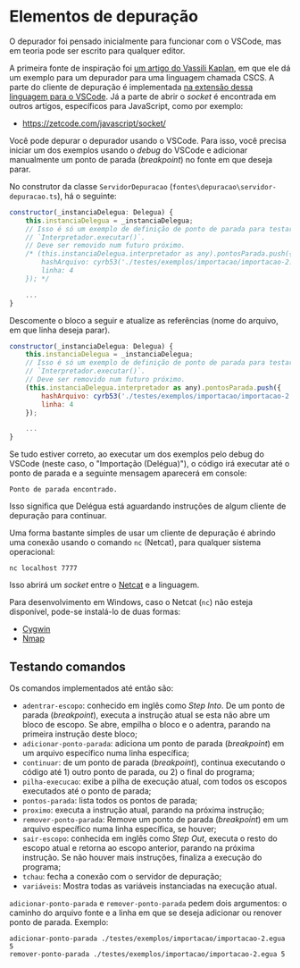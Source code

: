 # Elementos de depuração

O depurador foi pensado inicialmente para funcionar com o VSCode, mas em teoria pode ser escrito para qualquer editor.

A primeira fonte de inspiração foi [um artigo do Vassili Kaplan](https://www.codemag.com/article/1809051/Writing-Your-Own-Debugger-and-Language-Extensions-with-Visual-Studio-Code), em que ele dá um exemplo para um depurador para uma linguagem chamada CSCS. A parte do cliente de depuração é implementada [na extensão dessa linguagem para o VSCode](https://github.com/DesignLiquido/delegua-vscode). Já a parte de abrir o _socket_ é encontrada em outros artigos, específicos para JavaScript, como por exemplo:

- https://zetcode.com/javascript/socket/

Você pode depurar o depurador usando o VSCode. Para isso, você precisa iniciar um dos exemplos usando o _debug_ do VSCode e adicionar manualmente um ponto de parada (_breakpoint_) no fonte em que deseja parar. 

No construtor da classe `ServidorDepuracao` (`fontes\depuracao\servidor-depuracao.ts`), há o seguinte:

```js
constructor(_instanciaDelegua: Delegua) {
    this.instanciaDelegua = _instanciaDelegua;
    // Isso é só um exemplo de definição de ponto de parada para testar
    // `Interpretador.executar()`. 
    // Deve ser removido num futuro próximo.
    /* (this.instanciaDelegua.interpretador as any).pontosParada.push({
        hashArquivo: cyrb53('./testes/exemplos/importacao/importacao-2.egua'),
        linha: 4
    }); */

    ...
}
```

Descomente o bloco a seguir e atualize as referências (nome do arquivo, em que linha deseja parar). 

```js
constructor(_instanciaDelegua: Delegua) {
    this.instanciaDelegua = _instanciaDelegua;
    // Isso é só um exemplo de definição de ponto de parada para testar
    // `Interpretador.executar()`. 
    // Deve ser removido num futuro próximo.
    (this.instanciaDelegua.interpretador as any).pontosParada.push({
        hashArquivo: cyrb53('./testes/exemplos/importacao/importacao-2.egua'),
        linha: 4
    });

    ...
}
```

Se tudo estiver correto, ao executar um dos exemplos pelo debug do VSCode (neste caso, o "Importação (Delégua)"), o código irá executar até o ponto de parada e a seguinte mensagem aparecerá em console:

```
Ponto de parada encontrado.
```

Isso significa que Delégua está aguardando instruções de algum cliente de depuração para continuar. 

Uma forma bastante simples de usar um cliente de depuração é abrindo uma conexão usando o comando `nc` (Netcat), para qualquer sistema operacional:

```
nc localhost 7777
```

Isso abrirá um _socket_ entre o [Netcat](https://pt.wikipedia.org/wiki/Netcat) e a linguagem. 

Para desenvolvimento em Windows, caso o Netcat (`nc`) não esteja disponível, pode-se instalá-lo de duas formas:

- [Cygwin](http://ptcomputador.com/Sistemas/windows/228426.html)
- [Nmap](https://nmap.org/download#windows)

## Testando comandos

Os comandos implementados até então são:

- `adentrar-escopo`: conhecido em inglês como _Step Into_. De um ponto de parada (_breakpoint_), executa a instrução atual se esta não abre um bloco de escopo. Se abre, empilha o bloco e o adentra, parando na primeira instrução deste bloco;
- `adicionar-ponto-parada`: adiciona um ponto de parada (_breakpoint_) em um arquivo específico numa linha específica;
- `continuar`: de um ponto de parada (_breakpoint_), continua executando o código até 1) outro ponto de parada, ou 2) o final do programa;
- `pilha-execucao`: exibe a pilha de execução atual, com todos os escopos executados até o ponto de parada;
- `pontos-parada`: lista todos os pontos de parada;
- `proximo`: executa a instrução atual, parando na próxima instrução;
- `remover-ponto-parada`: Remove um ponto de parada (_breakpoint_) em um arquivo específico numa linha específica, se houver;
- `sair-escopo`: conhecida em inglês como _Step Out_, executa o resto do escopo atual e retorna ao escopo anterior, parando na próxima instrução. Se não houver mais instruções, finaliza a execução do programa;
- `tchau`: fecha a conexão com o servidor de depuração;
- `variáveis`: Mostra todas as variáveis instanciadas na execução atual.

`adicionar-ponto-parada` e `remover-ponto-parada` pedem dois argumentos: o caminho do arquivo fonte e a linha em que se deseja adicionar ou renover ponto de parada. Exemplo:

```
adicionar-ponto-parada ./testes/exemplos/importacao/importacao-2.egua 5
remover-ponto-parada ./testes/exemplos/importacao/importacao-2.egua 5
```